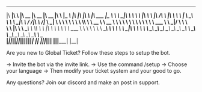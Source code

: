  ________  ___       ________  ________  ________  ___               _________  ___  ________  ___  __    _______  _________   
|\   ____\|\  \     |\   __  \|\   __  \|\   __  \|\  \             |\___   ___\\  \|\   ____\|\  \|\  \ |\  ___ \|\___   ___\ 
\ \  \___|\ \  \    \ \  \|\  \ \  \|\ /\ \  \|\  \ \  \            \|___ \  \_\ \  \ \  \___|\ \  \/  /|\ \   __/\|___ \  \_| 
 \ \  \  __\ \  \    \ \  \\\  \ \   __  \ \   __  \ \  \                \ \  \ \ \  \ \  \    \ \   ___  \ \  \_|/__  \ \  \  
  \ \  \|\  \ \  \____\ \  \\\  \ \  \|\  \ \  \ \  \ \  \____            \ \  \ \ \  \ \  \____\ \  \\ \  \ \  \_|\ \  \ \  \ 
   \ \_______\ \_______\ \_______\ \_______\ \__\ \__\ \_______\           \ \__\ \ \__\ \_______\ \__\\ \__\ \_______\  \ \__\
    \|_______|\|_______|\|_______|\|_______|\|__|\|__|\|_______|            \|__|  \|__|\|_______|\|__| \|__|\|_______|   \|__|
                                                                                                                               
                                                                                                                               
                                                                                                                               
Are you new to Global Ticket? Follow these steps to setup the bot.

-> Invite the bot via the invite link.
-> Use the command /setup
-> Choose your language
-> Then modify your ticket system and your good to go.

Any questions? Join our discord and make an post in support.                                                                                                                               
